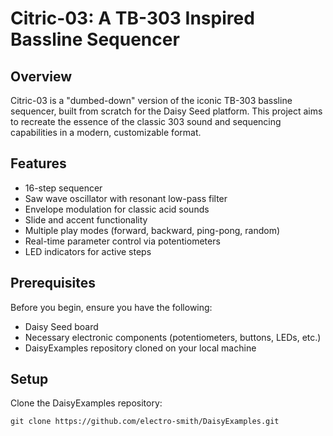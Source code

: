 # Citric-03: A TB-303 Inspired Bassline Sequencer

## Overview
Citric-03 is a "dumbed-down" version of the iconic TB-303 bassline sequencer, built from scratch for the Daisy Seed platform. This project aims to recreate the essence of the classic 303 sound and sequencing capabilities in a modern, customizable format.

## Features
- 16-step sequencer
- Saw wave oscillator with resonant low-pass filter
- Envelope modulation for classic acid sounds
- Slide and accent functionality
- Multiple play modes (forward, backward, ping-pong, random)
- Real-time parameter control via potentiometers
- LED indicators for active steps

## Prerequisites
Before you begin, ensure you have the following:
- Daisy Seed board
- Necessary electronic components (potentiometers, buttons, LEDs, etc.)
- DaisyExamples repository cloned on your local machine

## Setup
Clone the DaisyExamples repository:
```
git clone https://github.com/electro-smith/DaisyExamples.git
```
